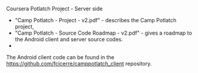 Coursera Potlatch Project - Server side

- "Camp Potlatch - Project - v2.pdf" - describes the Camp Potlatch project,
- "Camp Potlatch - Source Code Roadmap - v2.pdf" - gives a roadmap to the Android client and server source codes.
- 

The Android client code can be found in the https://github.com/fcicerre/camppotlatch_client repository.

